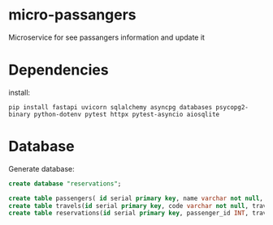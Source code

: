# micro-passangers
Microservice for see passangers information and update it

# Dependencies
install:

```
pip install fastapi uvicorn sqlalchemy asyncpg databases psycopg2-binary python-dotenv pytest httpx pytest-asyncio aiosqlite
```

# Database

Generate database:

```sql
create database "reservations";

create table passengers( id serial primary key, name varchar not null, last_name varchar not null, birthdate date not null);
create table travels(id serial primary key, code varchar not null, travel_from varchar not null, travel_to varchar not null, departure_date timestamp not null );
create table reservations(id serial primary key, passenger_id INT, travel_id INT, CONSTRAINT fk_passenger FOREIGN KEY(passenger_id)REFERENCES passengers, CONSTRAINT fk_travel FOREIGN KEY(travel_id) REFERENCES travels, register_time timestamp default current_timestamp);
```
